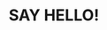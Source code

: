 ---
title : "SAY HELLO!"
bg_image: "images/backgrounds/contact-us.jpg"
form_action: "https://getform.io/f/ada2517a-7bd2-4df7-826c-b980601e00ba" # works with https://formspree
name: "Name"
email: "Email"
message: "Message"
submit: "Submit"


# custom style
custom_class: "" 
custom_attributes: "" 
custom_css: ""
---